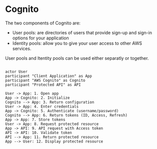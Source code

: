 # Cognito

The two components of Cognito are:&#x20;

* User pools: are directories of users that provide sign-up and sign-in options for your application
* Identity pools: allow you to give your user access to other AWS services.&#x20;

User pools and Itentity pools can be used either separatly or together.&#x20;

<figure><img src="https://documents.lucid.app/documents/53875b19-93a1-4800-81d1-8c84d6351a09/pages/8JJap_RE7xqG?a=6538&#x26;x=299&#x26;y=94&#x26;w=886&#x26;h=912&#x26;store=1&#x26;accept=image%2F*&#x26;auth=LCA%20adbbd2f69d28520c1f0b52217ba47509eab25768d39dfbc6ad3f30dfdc74c750-ts%3D1726855842" alt=""><figcaption></figcaption></figure>

```plant-uml
actor User
participant "Client Application" as App
participant "AWS Cognito" as Cognito
participant "Protected API" as API

User -> App: 1. Open app
App -> Cognito: 2. Initialize
Cognito --> App: 3. Return configuration
User -> App: 4. Enter credentials
App -> Cognito: 5. Authenticate (username/password)
Cognito --> App: 6. Return tokens (ID, Access, Refresh)
App -> App: 7. Store tokens
User -> App: 8. Request protected resource
App -> API: 9. API request with Access token
API -> API: 10. Validate token
API --> App: 11. Return protected resource
App --> User: 12. Display protected resource
```
